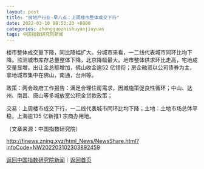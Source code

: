 ```yaml
---
layout: post
title: "房地产行业-早八点：上周楼市整体成交下行"
date: 2022-03-10 08:53:23 +0800
categories: zhongguozhishuyanjiuyuan
tags: 中国指数研究院新闻
---
```

<p>楼市整体成交量下降，同比降幅扩大。分城市来看，一二线代表城市同环比均下降。监测城市库存总量整体下降，北京降幅最大。地市整体供求环比走高，宅地成交量显增。出让金总额增加，佛山收金逾52 亿领衔；房企融资以公司债券为主，拿地城市集中在佛山，南通，台州等。</p>
 <p>政策：两会政府工作报告：满足合理住房需求，因城施策促良性循环；中山、达州、南昌、唐山等多城放宽公积金贷款政策；</p>
 <p>交易：上周楼市成交下行，一二线代表城市同环比均下降；土地：土地市场总体平稳，上海逾135 亿新推1 宗商办用地。</p><p class="em_media">（文章来源：中国指数研究院）</p>

<http://finews.zning.xyz/html_News/NewsShare.html?infoCode=NW202203102303892459>

[返回中国指数研究院新闻](//finews.withounder.com/category/zhongguozhishuyanjiuyuan.html)｜[返回首页](//finews.withounder.com/)